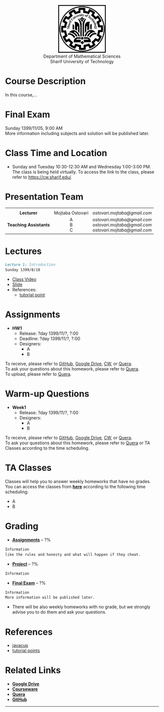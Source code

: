 <center><img src=".\Images\SUT.png" alt="" border='3' height='150' width='150' /></center>
<center>Department of Mathematical Sciences <br> Sharif University of Technology</center>

# Course Description

In this course,...

# Final Exam
Sunday 1399/11/05, 9:00 AM
<br>More information including subjects and solution will be published later.


# Class Time and Location
* Sunday and Tuesday 10:30-12:30 AM and Wednesday 1:00-3:00 PM.
<br>The class is being held virtually. To access the link to the class, please refer to <a href="https://cw.sharif.edu/">https://cw.sharif.edu/</a>.


# Presentation Team

<table>
  <tr>
    <td colspan="5"><center><span></span></center></td>
  </tr>
  <tr>
  </tr>
  <tr>
    <td><center><span style="font-weight:bold">Lecturer</span></center></td>
    <td><center> Mojtaba Ostovari </center></td> 
    <td><center> <i>ostovari.mojtaba@gmail.com</i> </center></td> 
  </tr>
  <tr>
  </tr>
  <tr>
    <td><center><span style="font-weight:bold">Teaching Assistants</span></center></td>
    <td><center>A<br>B<br>C</center></td>
    <td><center><i>ostovari.mojtaba@gmail.com</i><br><i>ostovari.mojtaba@gmail.com</i><br><i>ostovari.mojtaba@gmail.com</i></center></td>
  </tr> 
</table>

<!-- 

<table>
  <tr>
    <td colspan="5"><center><span style="font-weight:bold"></span></center></td>
  </tr>
  <tr>
    <td colspan="5"><center><span style="font-weight:bold">Lecturer</span></center></td>
  </tr>
  <tr>
    <td colspan="2"><img src="" alt="" border='3' height='140' width='140' /></td>
    <td colspan="3"><center><a href="https://nastaraan.github.io/test2/">S O</a><br>description</center></td>
  </tr>
  <tr>
    <td colspan="5"><center><span style="font-weight:bold">Teaching Assistants</span></center></td>
  </tr>
  <tr>
    <td><img src="" alt="" border='3' height='120' width='120' /></td>
    <td><img src="" alt="" border='3' height='120' width='120' /></td>
    <td><img src="" alt="" border='3' height='120' width='120' /></td>
    <td><img src="" alt="" border='3' height='120' width='120' /></td>
  </tr>
  <tr>
  </tr>
   <tr>
    <td><center><a href="">A</a></center></td>
    <td><center><a href="">B</a></center></td>
    <td><center><a href="">C</a></center></td>
    <td><center><a href="">D</a></center></td>
  </tr>
</table>

-->

# Lectures

```markdown
Lecture 1: Introduction 
Sunday 1399/8/18
```
* [Class Video](https://nastaraan.github.io/test2/) 
* [Slide](https://nastaraan.github.io/test2/) 
* References:
  * [tutorial point](https://nastaraan.github.io/test2/)



# Assignments
* **HW1**
  * Release: ?day 1399/11/?, ?:00  
  * Deadline: ?day 1399/11/?, ?:00 
  * Designers: 
    * A
    * B
    
To receive, please refer to [GitHub](https://github.com/nastaraan/test2/blob/gh-pages/Assignments/HW1), [Google Drive](https://nastaraan.github.io/test2/), [CW](https://nastaraan.github.io/test2/), or [Quera](https://nastaraan.github.io/test2/).
<br>To ask your questions about this homework, please refer to [Quera](https://nastaraan.github.io/test2/).
<br>To upload, please refer to [Quera](https://nastaraan.github.io/test2/).



# Warm-up Questions

* **Week1**
  * Release: ?day 1399/11/?, ?:00  
  * Designers: 
    * A
    * B
  
To receive, please refer to [GitHub](https://github.com/nastaraan/test2/blob/gh-pages/Warm-up%20Questions/Week1), [Google Drive](https://nastaraan.github.io/test2/), [CW](https://nastaraan.github.io/test2/), or [Quera](https://nastaraan.github.io/test2/).
<br> To ask your questions about this homework, please refer to [Quera](https://nastaraan.github.io/test2/) or TA Classes according to the time scheduling.


# TA Classes
Classes will help you to answer weekly homeworks that have no grades. You can access the classes from [**here**](https://nastaraan.github.io/test2/) according to the following time scheduling:
* A
* B


# Grading

* [**Assignments**](#assignments) – ?%
```markdown
Information
like the rules and honesty and what will happen if they cheat.
```
* [**Project**](#project) – ?%
```markdown
Information
```
* [**Final Exam**](#final-exam) – ?%
```markdown
Information 
More information will be published later. 
```
* There will be also weekly homeworks with no grade, but we strongly advise you to do them and ask your questions.



# References
* <a href="https://nastaraan.github.io/test2/">javacup</a>
* <a href="https://nastaraan.github.io/test2/">tutorial points</a>



# Related Links

* [**Google Drive**](https://nastaraan.github.io/test2/)
* [**Courseware**](https://nastaraan.github.io/test2/)
* [**Quera**](https://nastaraan.github.io/test2/)
* [**GitHub**](https://github.com/nastaraan/test2)



---
